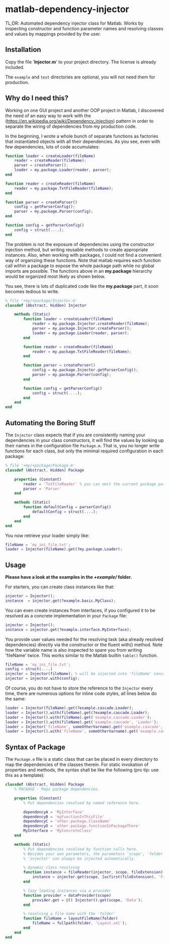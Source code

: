 # matlab-dependency-injector

TL;DR: Automated dependency injector class for Matlab. Works by inspecting constructor and function parameter names and resolving classes and values by mappings provided by the user.


## Installation

Copy the file '__Injector.m__' to your project directory. The license is already included.

The `example` and `test` directories are optional, you will not need them for production.


## Why do I need this?

Working on one GUI project and another OOP project in Matlab, I discovered the need of an easy way to work with the (https://en.wikipedia.org/wiki/Dependency_injection) pattern in order to separate the wiring of dependencies from my production code.

In the beginning, I wrote a whole bunch of separate functions as factories that instantiated objects with all their dependencies. As you see, even with few dependencies, lots of code accumulates:

```Matlab
function loader = createLoader(fileName)
    reader = createReader(fileName);
    parser = createParser();
    loader = my.package.Loader(reader, parser);
end

function reader = createReader(fileName)
    reader = my.package.TxtFileReader(fileName);
end

function parser = createParser()
    config = getParserConfig();
    parser = my.package.Parser(config);
end

function config = getParserConfig()
    config = struct(....);
end
```

The problem is not the exposure of dependencies using the constructor injection method, but writing reusable methods to create appropriate instances. Also, when working with packages, I could not find a convenient way of organizing these functions. Note that matlab requires each function call within a package to expose the whole package path while no global imports are possible. The functions above in an __my.package__ hierarchy would be organized most likely as shown below.

You see, there is lots of duplicated code like the __my.package__ part, it soon becomes tedious to write.

```Matlab
% file '+my/+package/Injector.m'
classdef (Abstract, Hidden) Injector

    methods (Static)
        function loader = createLoader(fileName)
            reader = my.package.Injector.createReader(fileName);
            parser = my.package.Injector.createParser();
            loader = my.package.Loader(reader, parser);
        end

        function reader = createReader(fileName)
            reader = my.package.TxtFileReader(fileName);
        end

        function parser = createParser()
            config = my.package.Injector.getParserConfig();
            parser = my.package.Parser(config);
        end

        function config = getParserConfig()
            config = struct(....);
        end
    end
end
```


## Automating the Boring Stuff

The `Injector` class expects that if you are consistently naming your dependencies in your class constructors, it will find the values by looking up their names in the configuration file `Package.m`. That is, you no longer write functions for each class, but only the minimal required configuration in each package:

```Matlab
% file '+my/+package/Package.m'
classdef (Abstract, Hidden) Package

    properties (Constant)
        reader = 'TxtFileReader' % you can omit the current package path
        parser = 'Parser'
    end

    methods (Static)
        function defaultConfig = parserConfig()
            defaultConfig = struct(....);
        end
    end
end
```

You now retrieve your loader simply like:

```Matlab
fileName = 'my_ini_file.txt';
loader = Injector(fileName).get(?my.package.Loader);
```


## Usage

__Please have a look at the examples in the _+example/_ folder.__

For starters, you can create class instances like that:

```Matlab
injector = Injector();
instance  = injector.get(?example.basic.MyClass);
```

You can even create instances from interfaces, if you configured it to be resolved as a concrete implementation in your `Package` file:

```Matlab
injector = Injector();
instance = injector.get(?example.interface.MyInterface);
```

You provide user values needed for the resolving task (aka already resolved dependencies) directly via the constructor or the fluent with() method. Note how the variable name is also inspected to spare you from writing 'fileName' twice. This works similar to the Matlab builtin `table()` function.

```Matlab
fileName = 'my_ini_file.txt';
config = struct(....)
injector = Injector(fileName); % will be injected into 'fileName' constructor parameters
injector = injector.with(config);
```

Of course, you do not have to store the reference to the `Injector` every time, there are numerous options for inline code styles, all lines below do the same:

```Matlab
loader = Injector(fileName).get(?example.cascade.Loader);
loader = Injector().with(fileName).get(?example.cascade.Loader);
loader = Injector().with(fileName).get('example.cascade.Loader');
loader = Injector().with(fileName).get('example.cascade', 'Loader');
loader = Injector('fileName', someOtherVarname).get('example.cascade', 'Loader');
loader = Injector().with('fileName', someOtherVarname).get('example.cascade', 'Loader');
```


## Syntax of Package

The `Package.m` file is a static class that can be placed in every directory to map the dependencies of the classes therein. For static invokation of properties and methods, the syntax shall be like the following (pro tip: use this as a template):

```Matlab
classdef (Abstract, Hidden) Package
    % PACKAGE - Maps package dependencies.

    properties (Constant)
        % Put dependencies resolved by named reference here.

        dependencyA = 'MyInterface'
        dependencyB = 'myFunctionInThisFile'
        dependencyC = 'other.package.ClassName'
        dependencyD = 'other.package.functionInPackageThere'
        MyInterface = 'MyConcreteClass'
    end

    methods (Static)
        % Put dependencies resolved by function calls here.
        % Besides your own parameters, the parameters 'scope', 'folder' or
        % 'injector' can always be injected automatically.

        % dynamic class resolving
        function instance = fileReader(injector, scope, fileExtension)
            instance = injector.get(scope, [ucfirst(fileExtension), 'FileReader']);
        end

        % lazy loading instances via a provider
        function provider = dataProvider(scope)
            provider.get = @() Injector().get(scope, 'Data');
        end

        % resolving a file name with the 'folder'
        function fileName = layoutFileName(folder)
            fileName = fullpath(folder, 'Layout.xml');
        end
    end
end
```

